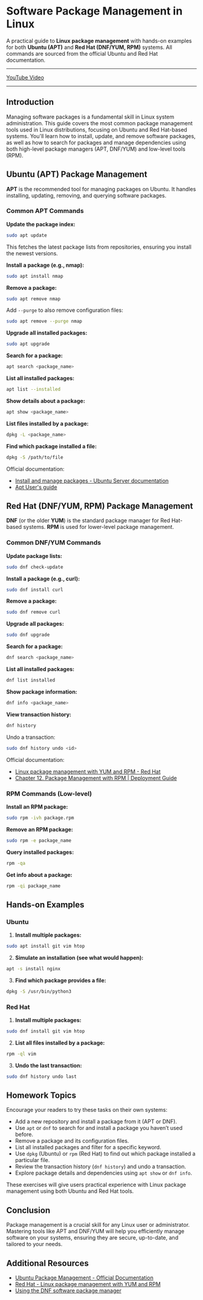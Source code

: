# Software Package Management in Linux

A practical guide to **Linux package management** with hands-on examples for both **Ubuntu (APT)** and **Red Hat (DNF/YUM, RPM)** systems. All commands are sourced from the official Ubuntu and Red Hat documentation.

---

[YouTube Video](TBD)

---

## Introduction

Managing software packages is a fundamental skill in Linux system administration. This guide covers the most common package management tools used in Linux distributions, focusing on Ubuntu and Red Hat-based systems. You'll learn how to install, update, and remove software packages, as well as how to search for packages and manage dependencies using both high-level package managers (APT, DNF/YUM) and low-level tools (RPM).

## Ubuntu (APT) Package Management

**APT** is the recommended tool for managing packages on Ubuntu. It handles installing, updating, removing, and querying software packages.

### Common APT Commands

**Update the package index:**

```bash
sudo apt update
```

This fetches the latest package lists from repositories, ensuring you install the newest versions.

**Install a package (e.g., nmap):**

```bash
sudo apt install nmap
```

**Remove a package:**

```bash
sudo apt remove nmap
```

Add `--purge` to also remove configuration files:

```bash
sudo apt remove --purge nmap
```

**Upgrade all installed packages:**

```bash
sudo apt upgrade
```

**Search for a package:**

```bash
apt search <package_name>
```

**List all installed packages:**

```bash
apt list --installed
```

**Show details about a package:**

```bash
apt show <package_name>
```

**List files installed by a package:**

```bash
dpkg -L <package_name>
```

**Find which package installed a file:**

```bash
dpkg -S /path/to/file
```

Official documentation:

- [Install and manage packages - Ubuntu Server documentation](https://documentation.ubuntu.com/server/how-to/software/package-management/)
- [Apt User's guide](https://www.debian.org/doc/manuals/apt-guide/index.en.html)


## Red Hat (DNF/YUM, RPM) Package Management

**DNF** (or the older **YUM**) is the standard package manager for Red Hat-based systems. **RPM** is used for lower-level package management.

### Common DNF/YUM Commands

**Update package lists:**

```bash
sudo dnf check-update
```

**Install a package (e.g., curl):**

```bash
sudo dnf install curl
```

**Remove a package:**

```bash
sudo dnf remove curl
```

**Upgrade all packages:**

```bash
sudo dnf upgrade
```

**Search for a package:**

```bash
dnf search <package_name>
```

**List all installed packages:**

```bash
dnf list installed
```

**Show package information:**

```bash
dnf info <package_name>
```

**View transaction history:**

```bash
dnf history
```

Undo a transaction:

```bash
sudo dnf history undo <id>
```

Official documentation:

- [Linux package management with YUM and RPM - Red Hat](https://www.redhat.com/en/blog/how-manage-packages)
- [Chapter 12. Package Management with RPM | Deployment Guide](https://docs.redhat.com/en/documentation/red_hat_enterprise_linux/5/html/deployment_guide/ch-rpm)


### RPM Commands (Low-level)

**Install an RPM package:**

```bash
sudo rpm -ivh package.rpm
```

**Remove an RPM package:**

```bash
sudo rpm -e package_name
```

**Query installed packages:**

```bash
rpm -qa
```

**Get info about a package:**

```bash
rpm -qi package_name
```


## Hands-on Examples

### Ubuntu

1. **Install multiple packages:**

```bash
sudo apt install git vim htop
```

2. **Simulate an installation (see what would happen):**

```bash
apt -s install nginx
```

3. **Find which package provides a file:**

```bash
dpkg -S /usr/bin/python3
```


### Red Hat

1. **Install multiple packages:**

```bash
sudo dnf install git vim htop
```

2. **List all files installed by a package:**

```bash
rpm -ql vim
```

3. **Undo the last transaction:**

```bash
sudo dnf history undo last
```


## Homework Topics

Encourage your readers to try these tasks on their own systems:

- Add a new repository and install a package from it (APT or DNF).
- Use `apt` or `dnf` to search for and install a package you haven’t used before.
- Remove a package and its configuration files.
- List all installed packages and filter for a specific keyword.
- Use `dpkg` (Ubuntu) or `rpm` (Red Hat) to find out which package installed a particular file.
- Review the transaction history (`dnf history`) and undo a transaction.
- Explore package details and dependencies using `apt show` or `dnf info`.

These exercises will give users practical experience with Linux package management using both Ubuntu and Red Hat tools.

## Conclusion

Package management is a crucial skill for any Linux user or administrator. Mastering tools like APT and DNF/YUM will help you efficiently manage software on your systems, ensuring they are secure, up-to-date, and tailored to your needs.

## Additional Resources

- [Ubuntu Package Management - Official Documentation](https://help.ubuntu.com/lts/serverguide/apt.html)
- [Red Hat - Linux package management with YUM and RPM](https://www.redhat.com/en/blog/how-manage-packages)
- [Using the DNF software package manager](https://docs.fedoraproject.org/en-US/quick-docs/dnf/)
